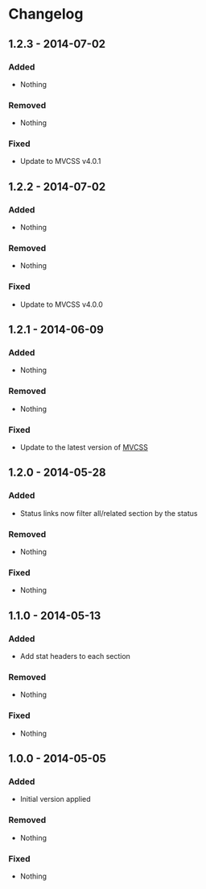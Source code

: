 Changelog
=========

1.2.3 - 2014-07-02
------------------

### Added

- Nothing

### Removed

- Nothing

### Fixed

- Update to MVCSS v4.0.1

1.2.2 - 2014-07-02
------------------

### Added

- Nothing

### Removed

- Nothing

### Fixed

- Update to MVCSS v4.0.0

1.2.1 - 2014-06-09
------------------

### Added

- Nothing

### Removed

- Nothing

### Fixed

- Update to the latest version of [MVCSS](http://mvcss.github.io/)

1.2.0 - 2014-05-28
------------------

### Added

- Status links now filter all/related section by the status

### Removed

- Nothing

### Fixed

- Nothing

1.1.0 - 2014-05-13
------------------

### Added

- Add stat headers to each section

### Removed

- Nothing

### Fixed

- Nothing

1.0.0 - 2014-05-05
------------------

### Added

- Initial version applied

### Removed

- Nothing

### Fixed

- Nothing
